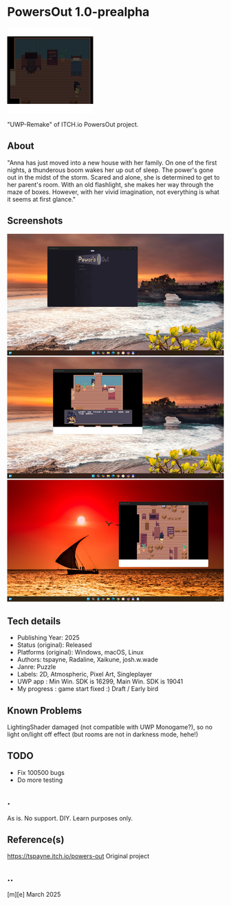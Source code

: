 # PowersOut 1.0-prealpha 
![Logo](Images/logo.png)

"UWP-Remake" of ITCH.io PowersOut project.

## About
"Anna has just moved into a new house with her family. On one of the first nights, a thunderous boom wakes her up out of sleep. The power's gone out in the midst of the storm. Scared and alone, she is determined to get to her parent's room. With an old flashlight, she makes her way through the maze of boxes. However, with her vivid imagination, not everything is what it seems at first glance."

## Screenshots
![W11](Images/sshot01.png)
![W11](Images/sshot02.png)
![W11](Images/sshot03.png)


## Tech details
- Publishing Year: 2025
- Status (original): Released
- Platforms (original): Windows, macOS, Linux
- Authors:	tspayne, Radaline, Xaikune, josh.w.wade
- Janre:	Puzzle
- Labels:	2D, Atmospheric, Pixel Art, Singleplayer
- UWP app : Min Win. SDK is 16299, Main Win. SDK is 19041  
- My progress : game start fixed :) Draft / Early bird

## Known Problems
LightingShader damaged (not compatible with UWP Monogame?), so no light on/light off effect 
(but rooms are not in darkness mode, hehe!) 

## TODO
- Fix 100500 bugs
- Do more testing

## .
As is. No support. DIY. Learn purposes only.

## Reference(s)
https://tspayne.itch.io/powers-out Original project

## ..
[m][e] March 2025

